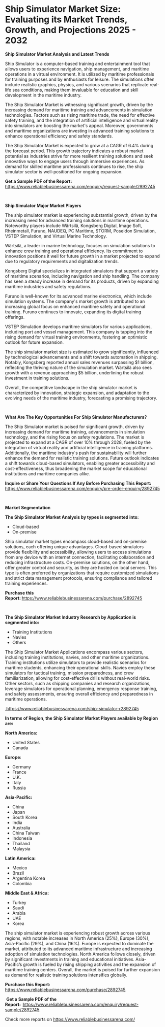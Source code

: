<p><h1>Ship Simulator Market Size: Evaluating its Market Trends, Growth, and Projections 2025 - 2032</h1></p><p><strong>Ship Simulator Market Analysis and Latest Trends</strong></p>
<p><p>Ship Simulator is a computer-based training and entertainment tool that allows users to experience navigation, ship management, and maritime operations in a virtual environment. It is utilized by maritime professionals for training purposes and by enthusiasts for leisure. The simulations often include realistic graphics, physics, and various scenarios that replicate real-life sea conditions, making them invaluable for education and skill development in the maritime industry.</p><p>The Ship Simulator Market is witnessing significant growth, driven by the increasing demand for maritime training and advancements in simulation technologies. Factors such as rising maritime trade, the need for effective safety training, and the integration of artificial intelligence and virtual reality into simulators are boosting the market's appeal. Moreover, governments and maritime organizations are investing in advanced training solutions to enhance operational efficiency and safety standards. </p><p>The Ship Simulator Market is expected to grow at a CAGR of 6.4% during the forecast period. This growth trajectory indicates a robust market potential as industries strive for more resilient training solutions and seek innovative ways to engage users through immersive experiences. As demand for skilled maritime professionals continues to rise, the ship simulator sector is well-positioned for ongoing expansion.</p></p>
<p><strong>Get a Sample PDF of the Report:&nbsp;</strong> <a href="https://www.reliablebusinessarena.com/enquiry/request-sample/2892745?utm_campaign=2189&utm_medium=2&utm_source=Github&utm_content=ia&utm_term=15032025&utm_id=ship-simulator">https://www.reliablebusinessarena.com/enquiry/request-sample/2892745</a></p>
<p>&nbsp;</p>
<p><strong>Ship Simulator Major Market Players</strong></p>
<p><p>The ship simulator market is experiencing substantial growth, driven by the increasing need for advanced training solutions in maritime operations. Noteworthy players include Wärtsilä, Kongsberg Digital, Image Soft, Rheinmetall, Furuno, NAUDEQ, PC Maritime, STORM, Poseidon Simulation, VSTEP Simulation, and Virtual Marine Technology.</p><p>Wärtsilä, a leader in marine technology, focuses on simulation solutions to enhance crew training and operational efficiency. Its commitment to innovation positions it well for future growth in a market projected to expand due to regulatory requirements and digitalization trends.</p><p>Kongsberg Digital specializes in integrated simulators that support a variety of maritime scenarios, including navigation and ship handling. The company has seen a steady increase in demand for its products, driven by expanding maritime industries and safety regulations.</p><p>Furuno is well-known for its advanced marine electronics, which include simulation systems. The company's market growth is attributed to an increasing global focus on enhanced maritime safety and operational training. Furuno continues to innovate, expanding its digital training offerings.</p><p>VSTEP Simulation develops maritime simulators for various applications, including port and vessel management. This company is tapping into the rising demand for virtual training environments, fostering an optimistic outlook for future expansion.</p><p>The ship simulator market size is estimated to grow significantly, influenced by technological advancements and a shift towards automation in shipping. Notably, Kongsberg reported annual sales revenues surpassing $1 billion, reflecting the thriving nature of the simulation market. Wärtsilä also sees growth with a revenue approaching $5 billion, underlining the robust investment in training solutions.</p><p>Overall, the competitive landscape in the ship simulator market is characterized by innovation, strategic expansion, and adaptation to the evolving needs of the maritime industry, forecasting a promising trajectory.</p></p>
<p>&nbsp;</p>
<p><strong>What Are The Key Opportunities For Ship Simulator Manufacturers?</strong></p>
<p><p>The Ship Simulator market is poised for significant growth, driven by increasing demand for maritime training, advancements in simulation technology, and the rising focus on safety regulations. The market is projected to expand at a CAGR of over 10% through 2028, fueled by the integration of virtual reality and artificial intelligence in training platforms. Additionally, the maritime industry's push for sustainability will further enhance the demand for realistic training solutions. Future outlook indicates a shift towards cloud-based simulators, enabling greater accessibility and cost-effectiveness, thus broadening the market scope for educational institutions and maritime companies alike.</p></p>
<p><strong>Inquire or Share Your Questions If Any Before Purchasing This Report:</strong> <a href="https://www.reliablebusinessarena.com/enquiry/pre-order-enquiry/2892745?utm_campaign=2189&utm_medium=2&utm_source=Github&utm_content=ia&utm_term=15032025&utm_id=ship-simulator">https://www.reliablebusinessarena.com/enquiry/pre-order-enquiry/2892745</a></p>
<p>&nbsp;</p>
<p><strong>Market Segmentation</strong></p>
<p><strong>The Ship Simulator Market Analysis by types is segmented into:</strong></p>
<p><ul><li>Cloud-based</li><li>On-premise</li></ul></p>
<p><p>Ship simulator market types encompass cloud-based and on-premise solutions, each offering unique advantages. Cloud-based simulators provide flexibility and accessibility, allowing users to access simulations from any device with an internet connection, facilitating collaboration and reducing infrastructure costs. On-premise solutions, on the other hand, offer greater control and security, as they are hosted on local servers. This type is often preferred by organizations that require customized simulations and strict data management protocols, ensuring compliance and tailored training experiences.</p></p>
<p><strong>Purchase this Report:&nbsp;</strong><a href="https://www.reliablebusinessarena.com/purchase/2892745?utm_campaign=2189&utm_medium=2&utm_source=Github&utm_content=ia&utm_term=15032025&utm_id=ship-simulator">https://www.reliablebusinessarena.com/purchase/2892745</a></p>
<p>&nbsp;</p>
<p><strong>The Ship Simulator Market Industry Research by Application is segmented into:</strong></p>
<p><ul><li>Training Institutions</li><li>Navies</li><li>Others</li></ul></p>
<p><p>The Ship Simulator Market Applications encompass various sectors, including training institutions, navies, and other maritime organizations. Training institutions utilize simulators to provide realistic scenarios for maritime students, enhancing their operational skills. Navies employ these simulators for tactical training, mission preparedness, and crew familiarization, allowing for cost-effective drills without real-world risks. Other sectors, such as shipping companies and research organizations, leverage simulators for operational planning, emergency response training, and safety assessments, ensuring overall efficiency and preparedness in maritime operations.</p></p>
<p><a href="https://www.reliablebusinessarena.com/ship-simulator-r2892745?utm_campaign=2189&utm_medium=2&utm_source=Github&utm_content=ia&utm_term=15032025&utm_id=ship-simulator">&nbsp;https://www.reliablebusinessarena.com/ship-simulator-r2892745</a></p>
<p><strong>In terms of Region, the Ship Simulator Market Players available by Region are:</strong></p>
<p>
    <p> <strong> North America: </strong>
        <ul>
            <li>United States</li>
            <li>Canada</li>
        </ul>
        </p> 
    <p> <strong> Europe: </strong>
        <ul>
            <li>Germany</li>
            <li>France</li>
            <li>U.K.</li>
            <li>Italy</li>
            <li>Russia</li>
        </ul>
        </p> 
    <p> <strong> Asia-Pacific: </strong>
        <ul>
            <li>China</li>
            <li>Japan</li>
            <li>South Korea</li>
            <li>India</li>
            <li>Australia</li>
            <li>China Taiwan</li>
            <li>Indonesia</li>
            <li>Thailand</li>
            <li>Malaysia</li>
        </ul>
        </p> 
    <p> <strong> Latin America: </strong>
        <ul>
            <li>Mexico</li>
            <li>Brazil</li>
            <li>Argentina Korea</li>
            <li>Colombia</li>
        </ul>
        </p> 
    <p> <strong> Middle East & Africa: </strong>
        <ul>
            <li>Turkey</li>
            <li>Saudi</li>
            <li>Arabia</li>
            <li>UAE</li>
            <li>Korea</li>
        </ul>
    </p>
    </p>
<p><p>The ship simulator market is experiencing robust growth across various regions, with notable increases in North America (25%), Europe (30%), Asia-Pacific (29%), and China (16%). Europe is expected to dominate the market, attributed to its advanced maritime infrastructure and increasing adoption of simulation technologies. North America follows closely, driven by significant investments in training and educational initiatives. Asia-Pacific’s growth is fueled by rising shipping activities and the expansion of maritime training centers. Overall, the market is poised for further expansion as demand for realistic training solutions intensifies globally.</p></p>
<p><strong>Purchase this Report: </strong><a href="https://www.reliablebusinessarena.com/purchase/2892745?utm_campaign=2189&utm_medium=2&utm_source=Github&utm_content=ia&utm_term=15032025&utm_id=ship-simulator">https://www.reliablebusinessarena.com/purchase/2892745</a></p>
<p>&nbsp;<strong>Get a Sample PDF of the Report:&nbsp;&nbsp;</strong><a href="https://www.reliablebusinessarena.com/enquiry/request-sample/2892745?utm_campaign=2189&utm_medium=2&utm_source=Github&utm_content=ia&utm_term=15032025&utm_id=ship-simulator">https://www.reliablebusinessarena.com/enquiry/request-sample/2892745</a></p>
<p><strong></strong></p>
<p>Check more reports on <a href="https://www.reliablebusinessarena.com/?utm_campaign=2189&utm_medium=2&utm_source=Github&utm_content=ia&utm_term=15032025&utm_id=ship-simulator">https://www.reliablebusinessarena.com/</a></p>